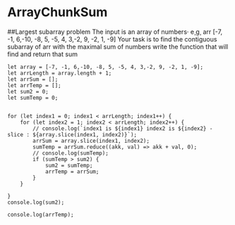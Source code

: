 # ArrayChunkSum
##Largest subarray problem
 The input is an array of numbers· e¸g¸ arr [-7, -1, 6,-10, -8, 5, -5, 4, 3,-2, 9, -2, 1, -9]
   Your task is to find the contiguous subarray of arr with the maximal sum of numbers
  write the function that will find and return that sum
 


```$JavaScript
let array = [-7, -1, 6,-10, -8, 5, -5, 4, 3,-2, 9, -2, 1, -9];
let arrLength = array.length + 1;
let arrSum = [];
let arrTemp = [];
let sum2 = 0;
let sumTemp = 0;


for (let index1 = 0; index1 < arrLength; index1++) {
	for (let index2 = 1; index2 < arrLength; index2++) {
		// console.log(`index1 is ${index1} index2 is ${index2} - slice : ${array.slice(index1, index2)}`);
		arrSum = array.slice(index1, index2);
		sumTemp = arrSum.reduce((akk, val) => akk + val, 0);
		// console.log(sumTemp);
		if (sumTemp > sum2) {
			sum2 = sumTemp;
			arrTemp = arrSum;
		}
	}

}
console.log(sum2);

console.log(arrTemp);

```
